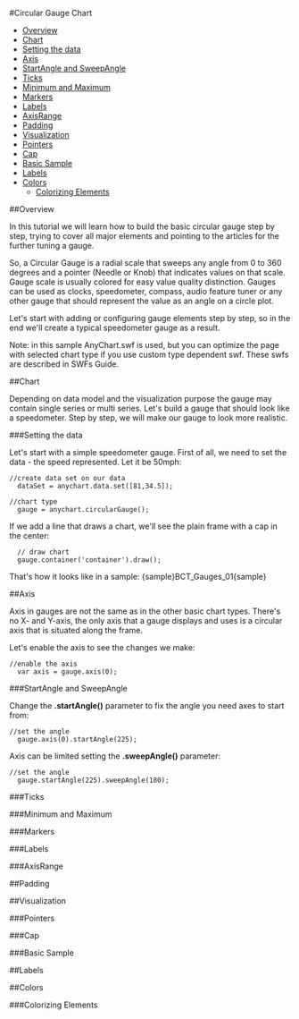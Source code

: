 #Circular Gauge Chart

* [Overview](#overview)
* [Chart](#chart)
 * [Setting the data](#setting_the_data)
* [Axis](#axis)
 * [StartAngle and SweepAngle](#startangle_and_sweepangle)
 * [Ticks](#ticks)
 * [Minimum and Maximum](#minimum_and_maximum)
 * [Markers](#markers)
 * [Labels](#labels)
 * [AxisRange](#axisrange)
* [Padding](#padding)
* [Visualization](#visualization)
 * [Pointers](#pointers)
 * [Cap](#cap)
 * [Basic Sample](#basic_sample)
* [Labels](#labels)
* [Colors](#colors)
  * [Colorizing Elements](#colorizing_elements)



##Overview

In this tutorial we will learn how to build the basic circular gauge step by step, trying to cover all major elements and pointing to the articles for the further tuning a gauge.

So, a Circular Gauge is a radial scale that sweeps any angle from 0 to 360 degrees and a pointer (Needle or Knob) that indicates values on that scale. Gauge scale is usually colored for easy value quality distinction. Gauges can be used as clocks, speedometer, compass, audio feature tuner or any other gauge that should represent the value as an angle on a circle plot.

Let's start with adding or configuring gauge elements step by step, so in the end we'll create a typical speedometer gauge as a result.

Note: in this sample AnyChart.swf is used, but you can optimize the page with selected chart type if you use custom type dependent swf. These swfs are described in SWFs Guide.

##Chart

Depending on data model and the visualization purpose the gauge may contain single series or multi series.
Let's build a gauge that should look like a speedometer. Step by step, we will make our gauge to look more realistic.

###Setting the data

Let's start with a simple speedometer gauge. First of all, we need to set the data - the speed represented. Let it be 50mph:

```
//create data set on our data
  dataSet = anychart.data.set([81,34.5]);

//chart type
  gauge = anychart.circularGauge();
```
If we add a line that draws a chart, we'll see the plain frame with a cap in the center:
```
  // draw chart
  gauge.container('container').draw();
```

That's how it looks like in a sample:
{sample}BCT\_Gauges\_01{sample}

##Axis

Axis in gauges are not the same as in the other basic chart types. There's no X- and Y-axis, the only axis that a gauge displays and uses is a circular axis that is situated along the frame.

Let's enable the axis to see the changes we make:

```
//enable the axis
  var axis = gauge.axis(0);
```

###StartAngle and SweepAngle

Change the **.startAngle()** parameter to fix the angle you need axes to start from:

```
//set the angle
  gauge.axis(0).startAngle(225);
```  

Axis can be limited setting the **.sweepAngle()** parameter: 

```
//set the angle
  gauge.startAngle(225).sweepAngle(180);
```

###Ticks

###Minimum and Maximum

###Markers

###Labels

###AxisRange

##Padding

##Visualization

###Pointers

###Cap

###Basic Sample

##Labels

##Colors

###Colorizing Elements
